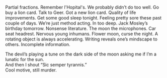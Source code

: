 Partial fractions. Remember l'Hopital's. We probably didn’t do too well. Go buy a lion card. Talk to Geer. Got a new lion card. Quality of life improvements. Get some good sleep tonight. Feeling pretty sore these past couple of days. We’re just method acting. In too deep. Jack Mosley’s birthday tomorrow. Nonsense literature. The moon the microphones. Car seat headrest.  Nervous young inhumans. Flower moon, curse the night. A rotating object is always accelerating. Writing reveals one’s mindscape to others. Incomplete information. 

The devil’s playing a tune on the dark side of the moon asking me if I’m a lunatic for the sun.  
And then I shout “Sic semper tyrannis.”  
Cool motive, still murder.
